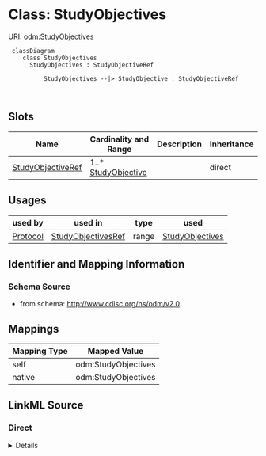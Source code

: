 # Class: StudyObjectives



URI: [odm:StudyObjectives](http://www.cdisc.org/ns/odm/v2.0/StudyObjectives)



```mermaid
 classDiagram
    class StudyObjectives
      StudyObjectives : StudyObjectiveRef
        
          StudyObjectives --|> StudyObjective : StudyObjectiveRef
        
      
```




<!-- no inheritance hierarchy -->


## Slots

| Name | Cardinality and Range | Description | Inheritance |
| ---  | --- | --- | --- |
| [StudyObjectiveRef](StudyObjectiveRef.md) | 1..* <br/> [StudyObjective](StudyObjective.md) |  | direct |





## Usages

| used by | used in | type | used |
| ---  | --- | --- | --- |
| [Protocol](Protocol.md) | [StudyObjectivesRef](StudyObjectivesRef.md) | range | [StudyObjectives](StudyObjectives.md) |






## Identifier and Mapping Information







### Schema Source


* from schema: http://www.cdisc.org/ns/odm/v2.0





## Mappings

| Mapping Type | Mapped Value |
| ---  | ---  |
| self | odm:StudyObjectives |
| native | odm:StudyObjectives |





## LinkML Source

<!-- TODO: investigate https://stackoverflow.com/questions/37606292/how-to-create-tabbed-code-blocks-in-mkdocs-or-sphinx -->

### Direct

<details>
```yaml
name: StudyObjectives
from_schema: http://www.cdisc.org/ns/odm/v2.0
slots:
- StudyObjectiveRef
slot_usage:
  StudyObjectiveRef:
    name: StudyObjectiveRef
    multivalued: true
    domain_of:
    - StudyObjectives
    range: StudyObjective
    required: true
    minimum_cardinality: 1
class_uri: odm:StudyObjectives

```
</details>

### Induced

<details>
```yaml
name: StudyObjectives
from_schema: http://www.cdisc.org/ns/odm/v2.0
slot_usage:
  StudyObjectiveRef:
    name: StudyObjectiveRef
    multivalued: true
    domain_of:
    - StudyObjectives
    range: StudyObjective
    required: true
    minimum_cardinality: 1
attributes:
  StudyObjectiveRef:
    name: StudyObjectiveRef
    from_schema: http://www.cdisc.org/ns/odm/v2.0
    rank: 1000
    multivalued: true
    alias: StudyObjectiveRef
    owner: StudyObjectives
    domain_of:
    - StudyObjectives
    range: StudyObjective
    required: true
    minimum_cardinality: 1
class_uri: odm:StudyObjectives

```
</details>